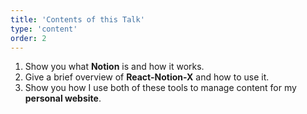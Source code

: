 ```yaml
---
title: 'Contents of this Talk'
type: 'content'
order: 2
---
```

1. Show you what **Notion** is and how it works.
2. Give a brief overview of **React-Notion-X** and how to use it.
3. Show you how I use both of these tools to manage content for my **personal website**.
